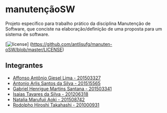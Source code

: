 # manutençãoSW

Projeto específico para trabalho prático da disciplina Manutenção de Software, que conciste na elaboração/definição de uma proposta para um sistema de software.

[![license](https://img.shields.io/github/license/antlisufg/manuten-oSW.svg)]
(https://github.com/antlisufg/manuten-oSW/blob/master/LICENSE)



## Integrantes

- [Affonso Antônio Giesel Lima -  201503327](https://github.com/) 
- [Antonio Arlis Santos da Silva - 201515565](https://github.com/antlisufg)
- [Gabriel Henrigue Martins Santana - 201503341 ](https://github.com/gabrielhmartins)
- [Isaias Tavares da Silva - 201206318](https://github.com/isaiastavares)
- [Natalia Marufuji Aoki - 201508742](https://github.com/NataliaMarufuji) 
- [Rodolpho Hiroshi Takahashi - 201000931](https://github.com/rodolphohiroshi)
